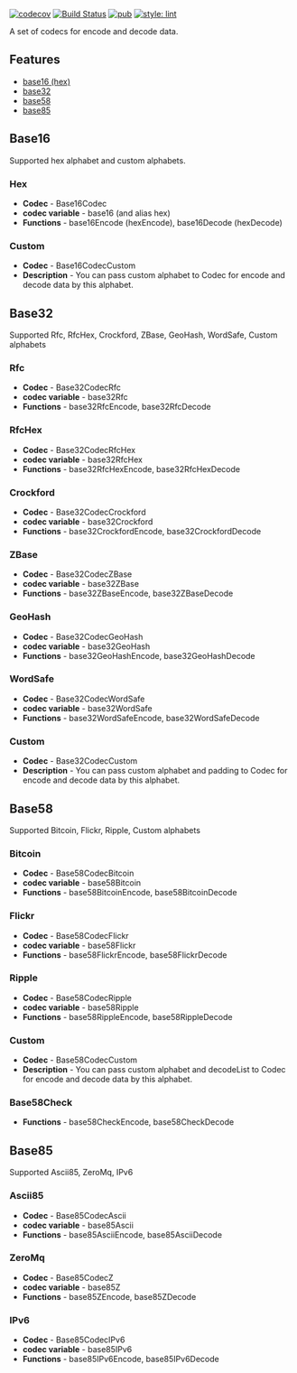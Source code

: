 
[![codecov](https://codecov.io/gh/KirsApps/base_codecs/branch/master/graph/badge.svg)](https://codecov.io/gh/KirsApps/base_codecs)
[![Build Status](https://github.com/KirsApps/base_codecs/workflows/build/badge.svg)](https://github.com/KirsApps/base_codecs/actions?query=workflow%3A"build"+branch%3Amaster)
[![pub](https://img.shields.io/pub/v/base_codecs.svg)](https://pub.dev/packages/lint)
[![style: lint](https://img.shields.io/badge/style-lint-4BC0F5.svg)](https://pub.dev/packages/lint)

A set of codecs for encode and decode data.

## Features

* [base16 (hex)](#Base16)
* [base32](#Base32)
* [base58](#Base58)
* [base85](#Base85)

## Base16
Supported hex alphabet and custom alphabets.
### Hex
- **Codec** - Base16Codec
- **codec variable** - base16 (and alias hex)
- **Functions** - base16Encode (hexEncode), base16Decode (hexDecode)

### Custom

- **Codec** - Base16CodecCustom
- **Description** - You can pass custom alphabet to Codec for encode and decode data by this alphabet.

## Base32
Supported Rfc, RfcHex, Crockford, ZBase, GeoHash, WordSafe, Custom alphabets
### Rfc
- **Codec** - Base32CodecRfc
- **codec variable** - base32Rfc
- **Functions** - base32RfcEncode, base32RfcDecode
### RfcHex
- **Codec** - Base32CodecRfcHex
- **codec variable** - base32RfcHex
- **Functions** - base32RfcHexEncode, base32RfcHexDecode
### Crockford
- **Codec** - Base32CodecCrockford
- **codec variable** - base32Crockford
- **Functions** - base32CrockfordEncode, base32CrockfordDecode
### ZBase
- **Codec** - Base32CodecZBase
- **codec variable** - base32ZBase
- **Functions** - base32ZBaseEncode, base32ZBaseDecode
### GeoHash
- **Codec** - Base32CodecGeoHash
- **codec variable** - base32GeoHash
- **Functions** - base32GeoHashEncode, base32GeoHashDecode
### WordSafe
- **Codec** - Base32CodecWordSafe
- **codec variable** - base32WordSafe
- **Functions** - base32WordSafeEncode, base32WordSafeDecode
### Custom
- **Codec** - Base32CodecCustom
- **Description** - You can pass custom alphabet and padding to Codec for encode and decode data by this alphabet.

## Base58
Supported Bitcoin, Flickr, Ripple, Custom alphabets
### Bitcoin
- **Codec** - Base58CodecBitcoin
- **codec variable** - base58Bitcoin
- **Functions** - base58BitcoinEncode, base58BitcoinDecode
### Flickr
- **Codec** - Base58CodecFlickr
- **codec variable** - base58Flickr
- **Functions** - base58FlickrEncode, base58FlickrDecode
### Ripple
- **Codec** - Base58CodecRipple
- **codec variable** - base58Ripple
- **Functions** - base58RippleEncode, base58RippleDecode
### Custom
- **Codec** - Base58CodecCustom
- **Description** - You can pass custom alphabet and decodeList to Codec for encode and decode data by this alphabet.
### Base58Check
- **Functions** - base58CheckEncode, base58CheckDecode
## Base85

Supported Ascii85, ZeroMq, IPv6

### Ascii85
- **Codec** - Base85CodecAscii
- **codec variable** - base85Ascii
- **Functions** - base85AsciiEncode, base85AsciiDecode
### ZeroMq
- **Codec** - Base85CodecZ
- **codec variable** - base85Z
- **Functions** - base85ZEncode, base85ZDecode
### IPv6
- **Codec** - Base85CodecIPv6
- **codec variable** - base85IPv6
- **Functions** - base85IPv6Encode, base85IPv6Decode